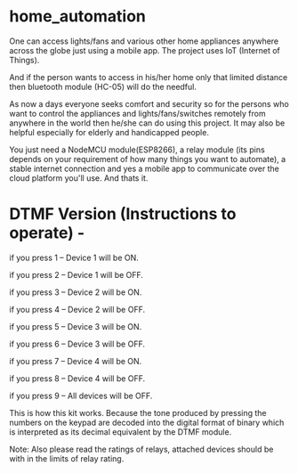 # home_automation
One can access lights/fans and various other home appliances anywhere across the globe just using a mobile app. The project uses IoT (Internet of Things).

And if the person wants to access in his/her home only that limited distance then bluetooth module (HC-05) will do the needful.

As now a days everyone seeks comfort and security so for the persons who want to control the appliances and lights/fans/switches remotely from anywhere in the world then he/she can do using this project. It may also be helpful especially for elderly and handicapped people. 

You just need a NodeMCU module(ESP8266), a relay module (its pins depends on your requirement of how many things you want to automate), a stable internet connection and yes a mobile app to communicate over the cloud platform you'll use. And thats it.

# DTMF Version (Instructions to operate) - 
if you press 1 – Device 1 will be ON.

if you press 2 – Device 1 will be OFF.

if you press 3 – Device 2 will be ON.

if you press 4 – Device 2 will be OFF.

if you press 5 – Device 3 will be ON.

if you press 6 – Device 3 will be OFF.

if you press 7 – Device 4 will be ON.

if you press 8 – Device 4 will be OFF.

if you press 9 – All devices will be OFF.

This is how this kit works. Because the tone produced by pressing the numbers on the keypad are decoded into the digital format of binary which is interpreted as its decimal equivalent by the DTMF module.

Note: Also please read the ratings of relays, attached devices should be with in the limits of relay rating.




